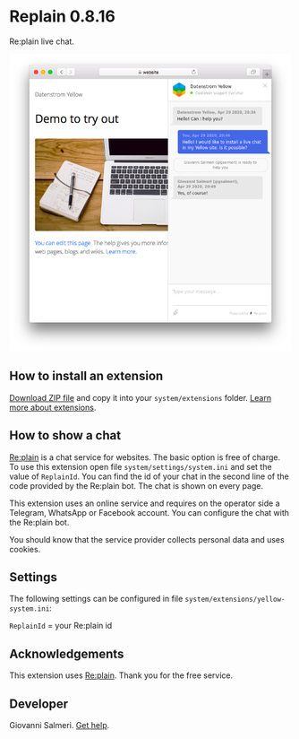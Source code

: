 # Replain 0.8.16

Re:plain live chat.

<p align="center"><img src="replain-screenshot.png?raw=true" alt="Screenshot"></p>

## How to install an extension

[Download ZIP file](https://github.com/GiovanniSalmeri/yellow-replain/archive/main.zip) and copy it into your `system/extensions` folder. [Learn more about extensions](https://github.com/annaesvensson/yellow-update).

## How to show a chat

[Re:plain](https://replain.cc/) is a chat service for websites. The basic option is free of charge. To use this extension open file `system/settings/system.ini` and set the value of `ReplainId`. You can find the id of your chat in the second line of the code provided by the Re:plain bot. The chat is shown on every page.

This extension uses an online service and requires on the operator side a Telegram, WhatsApp or Facebook account. You can configure the chat with the Re:plain bot.

You should know that the service provider collects personal data and uses cookies.

## Settings

The following settings can be configured in file `system/extensions/yellow-system.ini`:

`ReplainId` = your Re:plain id

## Acknowledgements

This extension uses [Re:plain](https://replain.cc/). Thank you for the free service.

## Developer

Giovanni Salmeri. [Get help](https://datenstrom.se/yellow/help/).
